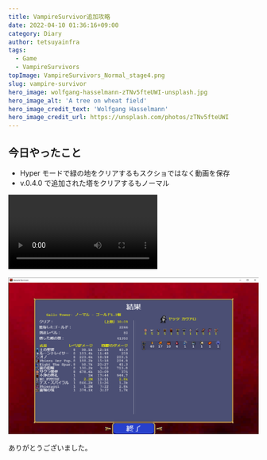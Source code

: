 ```yaml
---
title: VampireSurvivor追加攻略
date: 2022-04-10 01:36:16+09:00
category: Diary
author: tetsuyainfra
tags:
  - Game
  - VampireSurvivors
topImage: VampireSurvivors_Normal_stage4.png
slug: vampire-survivor
hero_image: wolfgang-hasselmann-zTNv5fteUWI-unsplash.jpg
hero_image_alt: 'A tree on wheat field'
hero_image_credit_text: 'Wolfgang Hasselmann'
hero_image_credit_url: https://unsplash.com/photos/zTNv5fteUWI
---
```


## 今日やったこと

- Hyper モードで緑の地をクリアするもスクショではなく動画を保存
- v.0.4.0 で追加された塔をクリアするもノーマル

![緑の地](./VampireSurvivors_Hyper_stage_green.mp4)

![ノーマル塔](./VampireSurvivors_Normal_stage4.png)

ありがとうございました。
